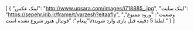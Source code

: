 [
  {
    "لینک عکس": "http://www.upsara.com/images/i718885_.jpg",
    "لینک سایت": "https://sepehr.irib.ir/frame/t/varzesh?eitaafly",
    "وضعیت": "ورود ممنوع",
    "پیغام": "فوتبال هنوز شروع نشده است\nلطفا 5 دقیقه قبل بازی وارد شوید."
  }
]
